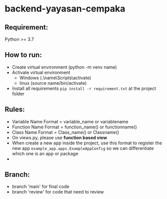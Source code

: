 # backend-yayasan-cempaka

## Requirement:
Python >= 3.7

## How to run:

* Create virtual environment (python -m venv name)
* Activate virtual environment
  - Windows (.\name\Scripts\activate)
  - linux (source name/bin/activate)
* Install all requirements ``pip install -r requirement.txt`` at the project folder

## Rules:

* Variable Name Format = variable_name or variablename 
* Function Name Format = function_name() or functionname()
* Class Name Format = Class_name() or Classname()
* On views.py, please use **function based view**
* When create a new app inside the project, use this format to register the new app ``example_app.apps.ExampleAppConfig`` so we can differentiate which one is an app or package
* 

## Branch:

* branch 'main' for final code
* branch 'review' for code that need to review
